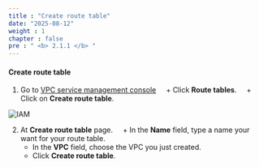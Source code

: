 ```yaml
---
title : "Create route table"
date: "2025-08-12"
weight : 1
chapter : false
pre : " <b> 2.1.1 </b> "
---
```



#### Create route table
1. Go to [VPC service management console](https://console.aws.amazon.com/iam/home)
    + Click **Route tables**.
    + Click on **Create route table**.

![IAM](/images/2.prerequisite/010-VPC.png)

2. At **Create route table** page.
    + In the **Name** field, type a name your want for your route table.
    + In the **VPC** field, choose the VPC you just created.
    + Click **Create route table**.
